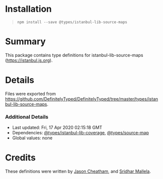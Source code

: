 # Installation
> `npm install --save @types/istanbul-lib-source-maps`

# Summary
This package contains type definitions for istanbul-lib-source-maps (https://istanbul.js.org).

# Details
Files were exported from https://github.com/DefinitelyTyped/DefinitelyTyped/tree/master/types/istanbul-lib-source-maps.

### Additional Details
 * Last updated: Fri, 17 Apr 2020 02:15:18 GMT
 * Dependencies: [@types/istanbul-lib-coverage](https://npmjs.com/package/@types/istanbul-lib-coverage), [@types/source-map](https://npmjs.com/package/@types/source-map)
 * Global values: none

# Credits
These definitions were written by [Jason Cheatham](https://github.com/jason0x43), and [Sridhar Mallela](https://github.com/sridharmallela).
